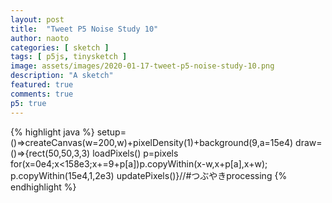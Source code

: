 ```yaml
---
layout: post
title:  "Tweet P5 Noise Study 10"
author: naoto
categories: [ sketch ]
tags: [ p5js, tinysketch ]
image: assets/images/2020-01-17-tweet-p5-noise-study-10.png
description: "A sketch"
featured: true
comments: true
p5: true
---
```


<div id = "p5sketch">
  <!-- p5 instance will be created here -->
</div>

{% highlight java %}
setup=()=>createCanvas(w=200,w)+pixelDensity(1)+background(9,a=15e4)
draw=()=>{rect(50,50,3,3)
loadPixels()
p=pixels
for(x=0e4;x<158e3;x+=9+p[a])p.copyWithin(x-w,x+p[a],x+w);
p.copyWithin(15e4,1,2e3)
updatePixels()}//#つぶやきprocessing
{% endhighlight %}

<script>
setup=()=>createCanvas(w=200,w).parent("p5sketch")+pixelDensity(1)+background(9,a=15e4)
draw=()=>{rect(50,50,3,3)
loadPixels()
p=pixels
for(x=0e4;x<158e3;x+=9+p[a])p.copyWithin(x-w,x+p[a],x+w);
p.copyWithin(15e4,1,2e3)
updatePixels()}//#つぶやきprocessing
</script>